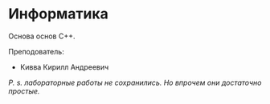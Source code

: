 # Информатика

Основа основ С++.

Преподователь:

* Кивва Кирилл Андреевич

*P. s. лабораторные работы не сохранились. Но впрочем они достаточно простые.*
